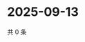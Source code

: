 # 2025-09-13

共 0 条

<!-- BEGIN ZHIHUVIDEO -->
<!-- 最后更新时间 Sat Sep 13 2025 21:14:46 GMT+0800 (China Standard Time) -->

<!-- END ZHIHUVIDEO -->

